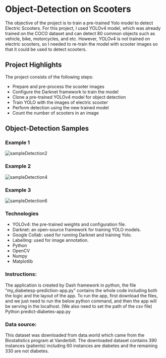 # Object-Detection on Scooters
The objective of the project is to train a pre-trained Yolo model to detect Electric Scooters. For this project, I used YOLOv4 model, which was already trained on the COCO dataset and can detect 80 common objects such as vehicle, bike, motorcycles, and etc. However, YOLOv4 is not trained on electric scooters, so I needed to re-train the model with scooter images so that it could be used to detect scooters.

## Project Highlights
The project consists of the following steps:
* Prepare and pre-process the scooter images
* Configure the Darknet framework to train the model
* Clone a pre-trained YOLOv4 model for object detection
* Train YOLO with the images of electric scooter
* Perform detection using the new trained model
* Count the number of scooters in an image

## Object-Detection Samples
### Example 1
![sampleDetection2](https://user-images.githubusercontent.com/118564295/220785252-30c18320-f319-4b79-92ef-0665b541fc84.JPG)

### Example 2
![sampleDetection4](https://user-images.githubusercontent.com/118564295/220785286-79463729-4495-4693-a25f-2c1d5d4a6b23.JPG)

### Example 3
![sampleDetection6](https://user-images.githubusercontent.com/118564295/220785320-c89b81de-902b-47da-af78-62328e0045a1.JPG)

### Technologies
* YOLOv4: the pre-trained weights and configuration file.
* Darknet: an open-source framework for training YOLO models.
* Google Collab: used for running Darknet and training Yolo.
* LabelImg: used for image annotation.
* Python
* OpenCV
* Numpy
* Matplotlib


### Instructions:
The application is created by Dash framework in python, the file “my_diabetesp-prediction-app.py” contains the whole code including both the logic and the layout of the app. 
To run the app, first download the files, and we just need to run the below python command, and then the app will be serving in the localhost. (We also need to set the path of the csv file)
Python predict-diabetes-app.py

### Data source:
This dataset was downloaded from data.world which came from the Biostatistics program at Vanderbilt.
The downloaded dataset contains 390 instances (patients) including 60 instances are diabetes and the remaining 330 are not diabetes.
